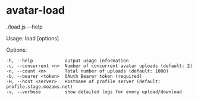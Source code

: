 # avatar-load

./load.js --help

Usage: load [options]

Options:

    -h, --help            output usage information
    -c, --concurrent <n>  Number of concurrent avatar uploads (default: 2)
    -n, --count <n>       Total number of uploads (default: 1000)
    -b, --bearer <token>  OAuth Bearer token (required)
    -H, --host <server>   Hostname of profile server (default: profile.stage.mozaws.net)
    -v, --verbose         show detailed logs for every upload/download
